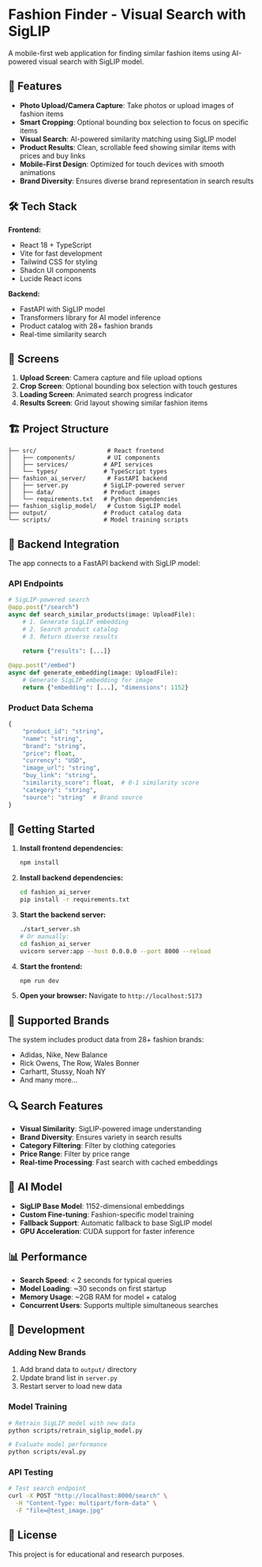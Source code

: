 # Fashion Finder - Visual Search with SigLIP

A mobile-first web application for finding similar fashion items using AI-powered visual search with SigLIP model.

## 🚀 Features

- **Photo Upload/Camera Capture**: Take photos or upload images of fashion items
- **Smart Cropping**: Optional bounding box selection to focus on specific items
- **Visual Search**: AI-powered similarity matching using SigLIP model
- **Product Results**: Clean, scrollable feed showing similar items with prices and buy links
- **Mobile-First Design**: Optimized for touch devices with smooth animations
- **Brand Diversity**: Ensures diverse brand representation in search results

## 🛠️ Tech Stack

**Frontend:**
- React 18 + TypeScript
- Vite for fast development
- Tailwind CSS for styling
- Shadcn UI components
- Lucide React icons

**Backend:**
- FastAPI with SigLIP model
- Transformers library for AI model inference
- Product catalog with 28+ fashion brands
- Real-time similarity search

## 📱 Screens

1. **Upload Screen**: Camera capture and file upload options
2. **Crop Screen**: Optional bounding box selection with touch gestures
3. **Loading Screen**: Animated search progress indicator
4. **Results Screen**: Grid layout showing similar fashion items

## 🏗️ Project Structure

```
├── src/                    # React frontend
│   ├── components/         # UI components
│   ├── services/          # API services
│   └── types/             # TypeScript types
├── fashion_ai_server/      # FastAPI backend
│   ├── server.py          # SigLIP-powered server
│   ├── data/              # Product images
│   └── requirements.txt   # Python dependencies
├── fashion_siglip_model/   # Custom SigLIP model
├── output/                # Product catalog data
└── scripts/               # Model training scripts
```

## 🔧 Backend Integration

The app connects to a FastAPI backend with SigLIP model:

### API Endpoints

```python
# SigLIP-powered search
@app.post("/search")
async def search_similar_products(image: UploadFile):
    # 1. Generate SigLIP embedding
    # 2. Search product catalog
    # 3. Return diverse results
    
    return {"results": [...]}

@app.post("/embed")
async def generate_embedding(image: UploadFile):
    # Generate SigLIP embedding for image
    return {"embedding": [...], "dimensions": 1152}
```

### Product Data Schema

```python
{
    "product_id": "string",
    "name": "string",
    "brand": "string", 
    "price": float,
    "currency": "USD",
    "image_url": "string",
    "buy_link": "string",
    "similarity_score": float,  # 0-1 similarity score
    "category": "string",
    "source": "string"  # Brand source
}
```

## 🚀 Getting Started

1. **Install frontend dependencies:**
   ```bash
   npm install
   ```

2. **Install backend dependencies:**
   ```bash
   cd fashion_ai_server
   pip install -r requirements.txt
   ```

3. **Start the backend server:**
   ```bash
   ./start_server.sh
   # Or manually:
   cd fashion_ai_server
   uvicorn server:app --host 0.0.0.0 --port 8000 --reload
   ```

4. **Start the frontend:**
   ```bash
   npm run dev
   ```

5. **Open your browser:**
   Navigate to `http://localhost:5173`

## 🎯 Supported Brands

The system includes product data from 28+ fashion brands:
- Adidas, Nike, New Balance
- Rick Owens, The Row, Wales Bonner
- Carhartt, Stussy, Noah NY
- And many more...

## 🔍 Search Features

- **Visual Similarity**: SigLIP-powered image understanding
- **Brand Diversity**: Ensures variety in search results
- **Category Filtering**: Filter by clothing categories
- **Price Range**: Filter by price range
- **Real-time Processing**: Fast search with cached embeddings

## 🧠 AI Model

- **SigLIP Base Model**: 1152-dimensional embeddings
- **Custom Fine-tuning**: Fashion-specific model training
- **Fallback Support**: Automatic fallback to base SigLIP model
- **GPU Acceleration**: CUDA support for faster inference

## 📊 Performance

- **Search Speed**: < 2 seconds for typical queries
- **Model Loading**: ~30 seconds on first startup
- **Memory Usage**: ~2GB RAM for model + catalog
- **Concurrent Users**: Supports multiple simultaneous searches

## 🔧 Development

### Adding New Brands

1. Add brand data to `output/` directory
2. Update brand list in `server.py`
3. Restart server to load new data

### Model Training

```bash
# Retrain SigLIP model with new data
python scripts/retrain_siglip_model.py

# Evaluate model performance
python scripts/eval.py
```

### API Testing

```bash
# Test search endpoint
curl -X POST "http://localhost:8000/search" \
  -H "Content-Type: multipart/form-data" \
  -F "file=@test_image.jpg"
```

## 📝 License

This project is for educational and research purposes.